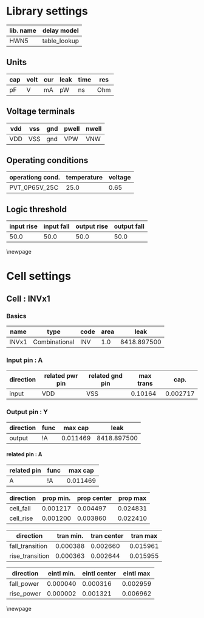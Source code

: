 # Library settings 
| lib. name | delay model |
|----|----|
| HWN5 | table_lookup |

## Units 
| cap | volt | cur | leak | time | res |
|----|----|----|----|----|----|
| pF | V  | mA | pW | ns | Ohm |

## Voltage terminals 
| vdd | vss | gnd | pwell | nwell |
|----|----|----|----|----|
| VDD | VSS  | gnd | VPW | VNW |

## Operating conditions 
| operationg cond. | temperature | voltage  |
|----|----|----|
| PVT_0P65V_25C | 25.0 | 0.65 |

## Logic threshold 
| input rise | input fall | output rise | output fall |
|----|----|----|----|
| 50.0 | 50.0 | 50.0 | 50.0 |

\newpage 
# Cell settings 
## Cell : INVx1 
### Basics
| name | type | code | area | leak |
|----|----|----|----|----|
| INVx1 | Combinational | INV | 1.0 | 8418.897500 |

### Input pin : A
| direction | related pwr pin | related gnd pin | max trans | cap. |
|----|----|----|----|----|
| input | VDD | VSS | 0.10164 | 0.002717 |

### Output pin : Y
| direction | func | max cap | leak | 
|----|----|----|----|
| output | !A | 0.011469 | 8418.897500 |

#### related pin : A
| related pin | func | max cap |
|----|----|----|
|A|!A | 0.011469 |

| direction | prop min. | prop center | prop max |
|----|----|----|----|
|cell_fall|0.001217 | 0.004497 | 0.024831 |
|cell_rise|0.001200 | 0.003860 | 0.022410 |

| direction | tran min. | tran center | tran max |
|----|----|----|----|
|fall_transition|0.000388 | 0.002660 | 0.015961 |
|rise_transition|0.000363 | 0.002644 | 0.015955 |

| direction | eintl min. | eintl center | eintl max |
|----|----|----|----|
|fall_power|0.000040 | 0.000316 | 0.002959 |
|rise_power|0.000002 | 0.001321 | 0.006962 |


\newpage 
